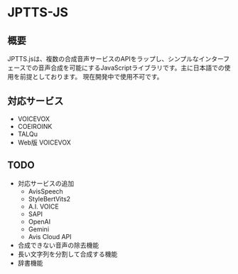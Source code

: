 # JPTTS-JS
## 概要
JPTTS.jsは、複数の合成音声サービスのAPIをラップし、シンプルなインターフェースでの音声合成を可能にするJavaScriptライブラリです。主に日本語での使用を前提としております。
現在開発中で使用不可です。
## 対応サービス
- VOICEVOX
- COEIROINK
- TALQu
- Web版 VOICEVOX

## TODO
- 対応サービスの追加
    - AvisSpeech
    - StyleBertVits2
    - A.I. VOICE
    - SAPI
    - OpenAI
    - Gemini
    - Avis Cloud API
- 合成できない音声の除去機能
- 長い文字列を分割して合成する機能
- 辞書機能